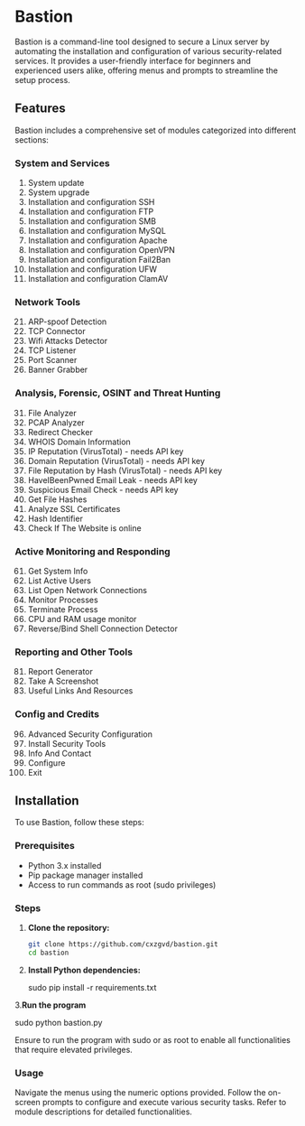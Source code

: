 # Bastion

Bastion is a command-line tool designed to secure a Linux server by automating the installation and configuration of various security-related services. It provides a user-friendly interface for beginners and experienced users alike, offering menus and prompts to streamline the setup process.

## Features

Bastion includes a comprehensive set of modules categorized into different sections:

### System and Services
1. System update
2. System upgrade
3. Installation and configuration SSH
4. Installation and configuration FTP
5. Installation and configuration SMB
6. Installation and configuration MySQL
7. Installation and configuration Apache
8. Installation and configuration OpenVPN
9. Installation and configuration Fail2Ban
10. Installation and configuration UFW
11. Installation and configuration ClamAV

### Network Tools
21. ARP-spoof Detection
22. TCP Connector
23. Wifi Attacks Detector
24. TCP Listener
25. Port Scanner
26. Banner Grabber

### Analysis, Forensic, OSINT and Threat Hunting
31. File Analyzer
32. PCAP Analyzer
33. Redirect Checker
34. WHOIS Domain Information
35. IP Reputation (VirusTotal) - needs API key
36. Domain Reputation (VirusTotal) - needs API key
37. File Reputation by Hash (VirusTotal) - needs API key
38. HaveIBeenPwned Email Leak - needs API key
39. Suspicious Email Check - needs API key
40. Get File Hashes
41. Analyze SSL Certificates
42. Hash Identifier
43. Check If The Website is online

### Active Monitoring and Responding
61. Get System Info
62. List Active Users
63. List Open Network Connections
64. Monitor Processes
65. Terminate Process
66. CPU and RAM usage monitor
67. Reverse/Bind Shell Connection Detector

### Reporting and Other Tools
81. Report Generator
82. Take A Screenshot
84. Useful Links And Resources

### Config and Credits
96. Advanced Security Configuration
97. Install Security Tools
98. Info And Contact
99. Configure
0. Exit

## Installation

To use Bastion, follow these steps:

### Prerequisites

- Python 3.x installed
- Pip package manager installed
- Access to run commands as root (sudo privileges)

### Steps

1. **Clone the repository:**

   ```bash
   git clone https://github.com/cxzgvd/bastion.git
   cd bastion
2. **Install Python dependencies:**

   sudo pip install -r requirements.txt

3.**Run the program**

  sudo python bastion.py

  Ensure to run the program with sudo or as root to enable all functionalities that require elevated privileges.

### Usage
Navigate the menus using the numeric options provided.
Follow the on-screen prompts to configure and execute various security tasks.
Refer to module descriptions for detailed functionalities.
